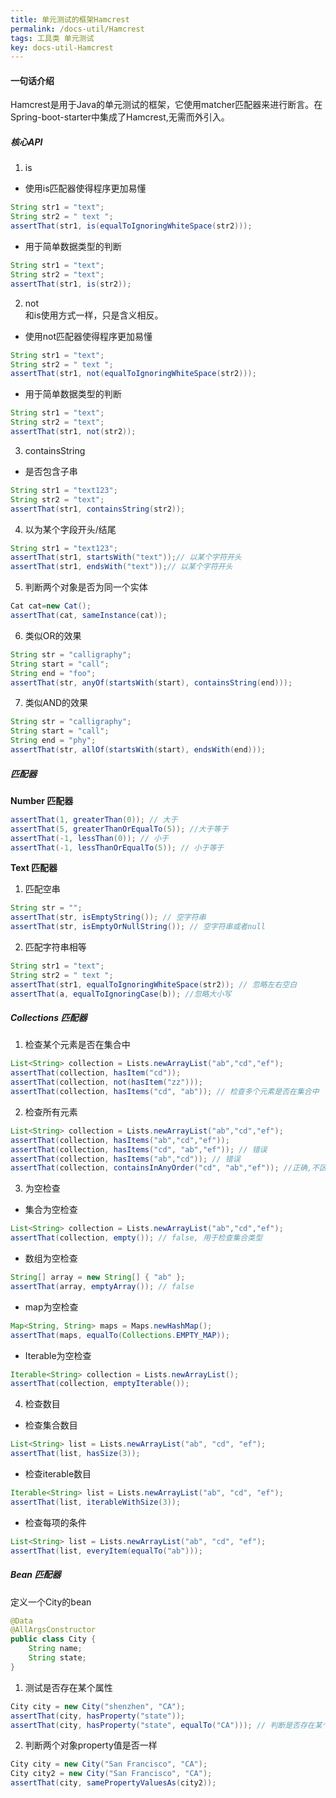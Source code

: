 ```yaml
---
title: 单元测试的框架Hamcrest
permalink: /docs-util/Hamcrest
tags: 工具类 单元测试
key: docs-util-Hamcrest
---
```

#### 一句话介绍    
Hamcrest是用于Java的单元测试的框架，它使用matcher匹配器来进行断言。在Spring-boot-starter中集成了Hamcrest,无需而外引入。

##### 核心API

1. is   
- 使用is匹配器使得程序更加易懂
```java
String str1 = "text";
String str2 = " text ";
assertThat(str1, is(equalToIgnoringWhiteSpace(str2)));
```
- 用于简单数据类型的判断
```java
String str1 = "text";
String str2 = "text";
assertThat(str1, is(str2));
```
2. not    
和is使用方式一样，只是含义相反。
- 使用not匹配器使得程序更加易懂
```java
String str1 = "text";
String str2 = " text ";
assertThat(str1, not(equalToIgnoringWhiteSpace(str2)));
```
- 用于简单数据类型的判断
```java
String str1 = "text";
String str2 = "text";
assertThat(str1, not(str2));
```
3. containsString
- 是否包含子串
```java
String str1 = "text123";
String str2 = "text";
assertThat(str1, containsString(str2));
```
4. 以为某个字段开头/结尾
```java
String str1 = "text123";
assertThat(str1, startsWith("text"));// 以某个字符开头
assertThat(str1, endsWith("text"));// 以某个字符开头
```
5. 判断两个对象是否为同一个实体
```java
Cat cat=new Cat();
assertThat(cat, sameInstance(cat));
```
6. 类似OR的效果
```java
String str = "calligraphy";
String start = "call";
String end = "foo";
assertThat(str, anyOf(startsWith(start), containsString(end)));
```
7. 类似AND的效果
```java
String str = "calligraphy";
String start = "call";
String end = "phy";
assertThat(str, allOf(startsWith(start), endsWith(end)));
```
##### 匹配器

**Number 匹配器**
```java
assertThat(1, greaterThan(0)); // 大于
assertThat(5, greaterThanOrEqualTo(5)); //大于等于
assertThat(-1, lessThan(0)); // 小于
assertThat(-1, lessThanOrEqualTo(5)); // 小于等于
```
**Text 匹配器**

1. 匹配空串
```java
String str = "";
assertThat(str, isEmptyString()); // 空字符串
assertThat(str, isEmptyOrNullString()); // 空字符串或者null
```
2. 匹配字符串相等
```java
String str1 = "text";
String str2 = " text ";
assertThat(str1, equalToIgnoringWhiteSpace(str2)); // 忽略左右空白
assertThat(a, equalToIgnoringCase(b)); //忽略大小写
```
##### Collections 匹配器

1. 检查某个元素是否在集合中
```java
List<String> collection = Lists.newArrayList("ab","cd","ef");
assertThat(collection, hasItem("cd"));
assertThat(collection, not(hasItem("zz")));
assertThat(collection, hasItems("cd", "ab")); // 检查多个元素是否在集合中
```
2. 检查所有元素
```java
List<String> collection = Lists.newArrayList("ab","cd","ef");
assertThat(collection, hasItems("ab","cd","ef"));
assertThat(collection, hasItems("cd", "ab","ef")); // 错误
assertThat(collection, hasItems("ab","cd")); // 错误
assertThat(collection, containsInAnyOrder("cd", "ab","ef")); //正确,不区分顺序
```
3. 为空检查
- 集合为空检查
```java
List<String> collection = Lists.newArrayList("ab","cd","ef");
assertThat(collection, empty()); // false, 用于检查集合类型
```
- 数组为空检查
```java
String[] array = new String[] { "ab" };
assertThat(array, emptyArray()); // false
```
- map为空检查
```java
Map<String, String> maps = Maps.newHashMap();
assertThat(maps, equalTo(Collections.EMPTY_MAP));
```
- Iterable为空检查
```java
Iterable<String> collection = Lists.newArrayList();
assertThat(collection, emptyIterable());
```
4. 检查数目
- 检查集合数目
```java
List<String> list = Lists.newArrayList("ab", "cd", "ef");
assertThat(list, hasSize(3));
```
- 检查iterable数目
```java
Iterable<String> list = Lists.newArrayList("ab", "cd", "ef");
assertThat(list, iterableWithSize(3));
```
- 检查每项的条件
```java
List<String> list = Lists.newArrayList("ab", "cd", "ef");
assertThat(list, everyItem(equalTo("ab")));
```
##### Bean 匹配器

定义一个City的bean
```java
@Data
@AllArgsConstructor
public class City {
    String name;
    String state;
}
```
1. 测试是否存在某个属性
```java
City city = new City("shenzhen", "CA");
assertThat(city, hasProperty("state"));
assertThat(city, hasProperty("state", equalTo("CA"))); // 判断是否存在某个属性，并且是否存在某个特性值
```
2. 判断两个对象property值是否一样
```java
City city = new City("San Francisco", "CA");
City city2 = new City("San Francisco", "CA");
assertThat(city, samePropertyValuesAs(city2));
```
